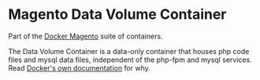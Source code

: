 # Magento Data Volume Container

Part of the [Docker Magento](https://github.com/kojiromike/docker-magento)
suite of containers.

The Data Volume Container is a data-only container that houses php code files
and mysql data files, independent of the php-fpm and mysql services. Read
[Docker's own documentation](https://docs.docker.com/userguide/dockervolumes/)
for why.
